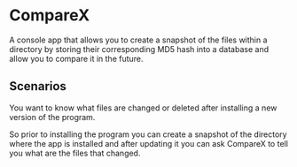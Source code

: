 # CompareX 

A console app that allows you to create a snapshot of the files within a directory by storing their corresponding MD5 hash into a database and allow you to compare it in the future.

## Scenarios
You want to know what files are changed or deleted after installing a new version of the program.

So prior to installing the program you can create a snapshot of the directory where the app is installed and after updating it you can ask CompareX to tell you what are the files that changed.